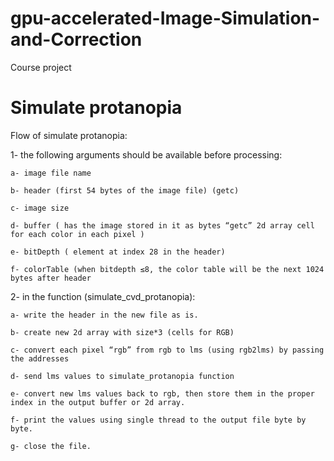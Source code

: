 # gpu-accelerated-Image-Simulation-and-Correction
Course project


# Simulate protanopia

Flow of simulate protanopia:

1- the following arguments should be available before processing:

    a- image file name

    b- header (first 54 bytes of the image file) (getc)

    c- image size

    d- buffer ( has the image stored in it as bytes “getc” 2d array cell for each color in each pixel )

    e- bitDepth ( element at index 28 in the header)

    f- colorTable (when bitdepth ≤8, the color table will be the next 1024 bytes after header

2- in the function (simulate_cvd_protanopia):

    a- write the header in the new file as is.

    b- create new 2d array with size*3 (cells for RGB)

    c- convert each pixel “rgb” from rgb to lms (using rgb2lms) by passing the addresses

    d- send lms values to simulate_protanopia function

    e- convert new lms values back to rgb, then store them in the proper index in the output buffer or 2d array.

    f- print the values using single thread to the output file byte by byte.

    g- close the file.